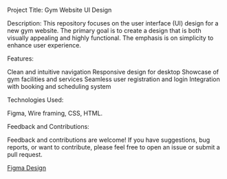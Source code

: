 Project Title: Gym Website UI Design

Description:
This repository focuses on the user interface (UI) design for a new gym website. The primary goal is to create a design that is both visually appealing and highly functional.
The emphasis is on simplicity to enhance user experience.

Features:

Clean and intuitive navigation
Responsive design for desktop
Showcase of gym facilities and services
Seamless user registration and login
Integration with booking and scheduling system

Technologies Used:

Figma, Wire framing, CSS, HTML.

Feedback and Contributions:

Feedback and contributions are welcome! If you have suggestions, bug reports, or want to contribute, please feel free to open an issue or submit a pull request.

<a href='https://www.figma.com/file/S4lhg3W0F9jAdtFBHjUdvF/GYM-WEBSITE?type=design&node-id=0-1&mode=design' target='_blank'>Figma Design</a>


